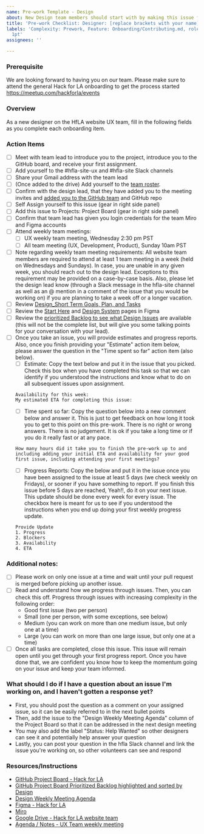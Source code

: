 ```yaml
---
name: Pre-work Template - Design
about: New Design team members should start with by making this issue for themselves.
title: 'Pre-work Checklist: Designer: [replace brackets with your name]'
labels: 'Complexity: Prework, Feature: Onboarding/Contributing.md, role: design, size:
  1pt'
assignees: ''

---
```


### Prerequisite
We are looking forward to having you on our team.  Please make sure to attend the general Hack for LA onboarding to get the process started https://meetup.com/hackforla/events

### Overview
As a new designer on the HfLA website UX team, fill in the following fields as you complete each onboarding item.

### Action Items
- [ ] Meet with team lead to introduce you to the project, introduce you to the GitHub board, and receive your first assignment.
- [ ] Add yourself to the #hfla-site-ux and #hfla-site Slack channels
- [ ] Share your Gmail address with the team lead
- [ ] (Once added to the drive) Add yourself to the [team roster](https://docs.google.com/spreadsheets/d/11u71eT-rZTKvVP8Yj_1rKxf2V45GCaFz4AXA7tS_asM/edit#gid=0). 
- [ ] Confirm with the design lead, that they have added you to the meeting invites and [added you to the GitHub team](https://github.com/orgs/hackforla/teams/website-write/members) and GitHub repo
- [ ] Self Assign yourself to this issue (gear in right side panel)
- [ ] Add this issue to Projects: Project Board (gear in right side panel)
- [ ] Confirm that team lead has given you login credentials for the team Miro and Figma accounts
- [ ] Attend weekly team meetings: 
   - [ ] UX weekly team meeting, Wednesday 2:30 pm PST
   - [ ] All team meeting (UX, Development, Product), Sunday 10am PST
 - [ ] Note regarding weekly team meeting requirements: All website team members are required to attend at least 1 team meeting in a week (held on Wednesdays and Sundays). In case, you are unable in any given week, you should reach out to the design lead. Exceptions to this requirement may be provided on a case-by-case basis. Also, please let the design lead know (through a Slack message in the hfla-site channel as well as an @ mention in a comment of the issue that you would be working on) if you are planning to take a week off or a longer vacation.
- [ ] Review [Design_Short Term Goals, Plan, and Tasks](https://docs.google.com/document/d/1FxwgdnWBbbQ8Pi3tspnukZTWwXtqnRXfNkNhVMEloY0/edit)
- [ ] Review the [Start Here](https://www.figma.com/file/0RRPy1Ph7HafI3qOITg0Mr/Hack-for-LA-Website?node-id=8561%3A72465) and [Design System](https://www.figma.com/file/0RRPy1Ph7HafI3qOITg0Mr/Hack-for-LA-Website?node-id=3464%3A3) pages in Figma
- [ ] Review the [prioritized Backlog to see what Design Issues](https://github.com/hackforla/website/projects/7?card_filter_query=label%3A%22role%3A+design%22#column-7198257) are available (this will not be the complete list, but will give you some talking points for your conversation with your lead).
- [ ] Once you take an issue, you will provide estimates and progress reports. Also, once you finish providing your "Estimate" action item below, please answer the question in the "Time spent so far" action item (also below).
   - [ ] Estimate: Copy the text below and put it in the issue that you picked.
 Check this box when you have completed this task so that we can identify if you understood the instructions and know what to do on all subsequent issues upon assignment.
    ```
   Availability for this week:
   My estimated ETA for completing this issue:
    ```
   - [ ] Time spent so far: Copy the question below into a new comment below and answer it. This is just to get feedback on how long it took you to get to this point on this pre-work. There is no right or wrong answers. There is no judgement. It is ok if you take a long time or if you do it really fast or at any pace.
    ```
    How many hours did it take you to finish the pre-work up to and including adding your initial ETA and availability for your good first issue, including attending your first meetings?
    ```
   - [ ] Progress Reports: Copy the below and put it in the issue once you have been assigned to the issue at least 5 days (we check weekly on Fridays), or sooner if you have something to report.  If you finish this issue before 5 days are reached, Yeah!!, do it on your next issue.  This update should be done every week for every issue.  The checkbox here is meant for us to see if you understood the instructions when you end up doing your first weekly progress update.
    ```
    Provide Update
    1. Progress
    2. Blockers
    3. Availability
    4. ETA
    ```
### Additional notes:
- [ ] Please work on only one issue at a time and wait until your pull request is merged before picking up another issue.
- [ ] Read and understand how we progress through issues. Then, you can check this off.
Progress through issues with increasing complexity in the following order:
  - Good first issue (two per person)
  - Small (one per person, with some exceptions, see below)
  - Medium (you can work on more than one medium issue, but only one at a time)
  - Large (you can work on more than one large issue, but only one at a time)
- [ ] Once all tasks are completed, close this issue.  This issue will remain open until you get through your first progress report.  Once you have done that, we are confident you know how to keep the momentum going on your issue and keep your team informed.

### What should I do if I have a question about an issue I'm working on, and I haven't gotten a response yet?
- First, you should post the question as a comment on your assigned issue, so it can be easily referred to in the next bullet points
- Then, add the issue to the "Design Weekly Meeting Agenda" column of the Project Board so that it can be addressed in the next design meeting
- You may also add the label "Status: Help Wanted" so other designers can see it and potentially help answer your question
- Lastly, you can post your question in the hfla Slack channel and link the issue you're working on, so other volunteers can see and respond

### Resources/Instructions
- [GitHub Project Board - Hack for LA ](https://github.com/hackforla/website/projects/7)
- [GitHub Project Board Prioritized Backlog highlighted and sorted by Design](https://github.com/hackforla/website/projects/7?card_filter_query=label%3A%22role%3A+design%22#column-7198257)
- [Design Weekly Meeting Agenda](https://github.com/hackforla/website/issues/2106)
- [Figma - Hack for LA](https://www.figma.com/file/0RRPy1Ph7HafI3qOITg0Mr/Hack-for-LA-Website)
- [Miro](https://miro.com/app/board/o9J_l6zD0JA=/)
- [Google Drive - Hack for LA website team](https://drive.google.com/drive/folders/1p76K0FgfiAWeIIEyoyJ_Iik8FVj8cBjT?usp=sharing)
- [Agenda / Notes - UX Team weekly meeting](https://github.com/hackforla/website/issues/2106)
